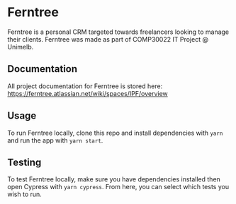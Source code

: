 # Ferntree

Ferntree is a personal CRM targeted towards freelancers looking to manage their clients.
Ferntree was made as part of COMP30022 IT Project @ Unimelb.

## Documentation

All project documentation for Ferntree is stored here: https://ferntree.atlassian.net/wiki/spaces/IPF/overview

## Usage

To run Ferntree locally, clone this repo and install dependencies with `yarn` and run the app with `yarn start`.

## Testing

To test Ferntree locally, make sure you have dependencies installed then open Cypress with `yarn cypress`. From here, you can select which tests you wish to run.
